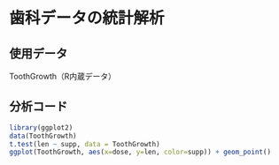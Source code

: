 # 歯科データの統計解析

## 使用データ
ToothGrowth（R内蔵データ）

## 分析コード
```r
library(ggplot2)
data(ToothGrowth)
t.test(len ~ supp, data = ToothGrowth)
ggplot(ToothGrowth, aes(x=dose, y=len, color=supp)) + geom_point()
